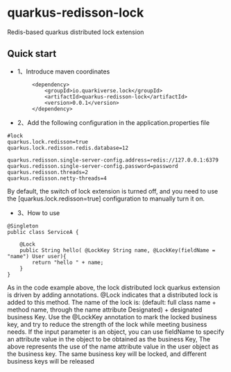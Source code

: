 # quarkus-redisson-lock
Redis-based quarkus distributed lock extension
## Quick start
- 1、Introduce maven coordinates

```
        <dependency>
            <groupId>io.quarkiverse.lock</groupId>
            <artifactId>quarkus-redisson-lock</artifactId>
            <version>0.0.1</version>
        </dependency>
```
- 2、Add the following configuration in the application.properties file

```
#lock
quarkus.lock.redisson=true
quarkus.lock.redisson.redis.database=12

quarkus.redisson.single-server-config.address=redis://127.0.0.1:6379
quarkus.redisson.single-server-config.password=password
quarkus.redisson.threads=2
quarkus.redisson.netty-threads=4
```
By default, the switch of lock extension is turned off, and you need to use the [quarkus.lock.redisson=true] configuration to manually turn it on.

- 3、How to use

```
@Singleton
public class ServiceA {

    @Lock
    public String hello( @LockKey String name, @LockKey(fieldName = "name") User user){
        return "hello " + name;
    }
}
```

As in the code example above, the lock distributed lock quarkus extension is driven by adding annotations. @Lock indicates that a distributed lock is added to this method. The name of the lock is: (default: full class name + method name, through the name attribute Designated) + designated business Key. Use the @LockKey annotation to mark the locked business key, and try to reduce the strength of the lock while meeting business needs. If the input parameter is an object, you can use fieldName to specify an attribute value in the object to be obtained as the business Key,
The above represents the use of the name attribute value in the user object as the business key. The same business key will be locked, and different business keys will be released